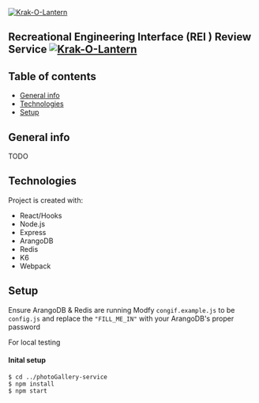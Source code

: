 [![Krak-O-Lantern](https://circleci.com/gh/Krak-O-Lantern/photoGallery-service.svg?style=shield)](https://circleci.com/gh/Krak-O-Lantern/photoGallery-service)

## Recreational Engineering Interface (REI ) Review Service [![Krak-O-Lantern](https://circleci.com/gh/Krak-O-Lantern/photoGallery-service.svg?style=shield)](https://circleci.com/gh/Krak-O-Lantern/photoGallery-service)

## Table of contents
* [General info](#general-info)
* [Technologies](#technologies)
* [Setup](#setup)

## General info
TODO

	
## Technologies
Project is created with:
* React/Hooks
* Node.js
* Express
* ArangoDB
* Redis
* K6
* Webpack
	
## Setup
Ensure ArangoDB & Redis are running
Modfy ```congif.example.js``` to be ```config.js``` and replace the ```"FILL_ME_IN"``` with your ArangoDB's proper password

For local testing
#### Inital setup 
```
$ cd ../photoGallery-service
$ npm install
$ npm start
```

